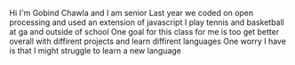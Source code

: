 Hi I'm Gobind Chawla and I am senior
Last year we coded on open processing and used an extension of javascript
I play tennis and basketball at ga and outside of school
One goal for this class for me is too get better overall with diffirent projects and learn diffirent languages
One worry I have is that I might struggle to learn a new language
